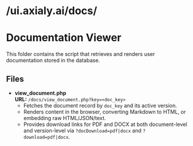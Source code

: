 # /ui.axialy.ai/docs/

# Documentation Viewer

This folder contains the script that retrieves and renders user documentation stored in the database.

## Files

- **view_document.php**  
  **URL:** `/docs/view_document.php?key=<doc_key>`  
  - Fetches the document record by `doc_key` and its active version.  
  - Renders content in the browser, converting Markdown to HTML, or embedding raw HTML/JSON/text.  
  - Provides download links for PDF and DOCX at both document-level and version-level via `?docDownload=pdf|docx` and `?download=pdf|docx`.
